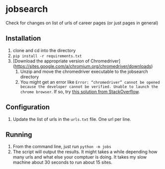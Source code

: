 # jobsearch
Check for changes on list of urls of career pages (or just pages in general)

## Installation
1. clone and cd into the directory
1. `pip install -r requirements.txt`
1. [Download the appropriate version of Chromedriver] (https://sites.google.com/a/chromium.org/chromedriver/downloads)
    1. Unzip and move the chromedriver executable to the jobsearch directory
    1. You might get an error like `Error: “chromedriver” cannot be opened because the developer cannot be verified. Unable to launch the chrome browser`. If so, try [this solution from StackOverflow](https://stackoverflow.com/a/60374958/190902).

## Configuration
1. Update the list of urls in the `urls.txt` file. One url per line.

## Running
1. From the command line, just run `python -m jobs`
1. The script will output the results. It might takes a while depending how many urls and what else your comptuer is doing.
It takes my slow machine about 30 seconds to run about 15 sites.
